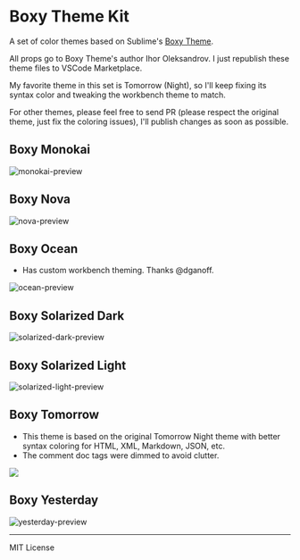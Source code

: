 # Boxy Theme Kit

A set of color themes based on Sublime's [Boxy Theme](https://github.com/ihodev/sublime-boxy).

All props go to Boxy Theme's author Ihor Oleksandrov. I just republish these theme files to VSCode Marketplace.

My favorite theme in this set is Tomorrow (Night), so I'll keep fixing its syntax color and tweaking the workbench theme to match.

For other themes, please feel free to send PR (please respect the original theme, just fix the coloring issues), I'll publish changes as soon as possible.

## Boxy Monokai

![monokai-preview](https://raw.githubusercontent.com/trongthanh/vscode-boxythemekit/master/images/monokai-preview.png)

## Boxy Nova

![nova-preview](https://raw.githubusercontent.com/trongthanh/vscode-boxythemekit/master/images/nova-preview.png)

## Boxy Ocean

- Has custom workbench theming. Thanks @dganoff.

![ocean-preview](https://raw.githubusercontent.com/trongthanh/vscode-boxythemekit/master/images/ocean-preview.png)

## Boxy Solarized Dark

![solarized-dark-preview](https://raw.githubusercontent.com/trongthanh/vscode-boxythemekit/master/images/solarized-dark-preview.png)

## Boxy Solarized Light

![solarized-light-preview](https://raw.githubusercontent.com/trongthanh/vscode-boxythemekit/master/images/solarized-light-preview.png)

## Boxy Tomorrow

- This theme is based on the original Tomorrow Night theme with better syntax coloring for HTML, XML, Markdown, JSON, etc.
- The comment doc tags were dimmed to avoid clutter.

![](https://raw.githubusercontent.com/trongthanh/vscode-boxythemekit/master/images/tomorrow-night-preview.png)

## Boxy Yesterday

![yesterday-preview](https://raw.githubusercontent.com/trongthanh/vscode-boxythemekit/master/images/yesterday-preview.png)

---

MIT License
